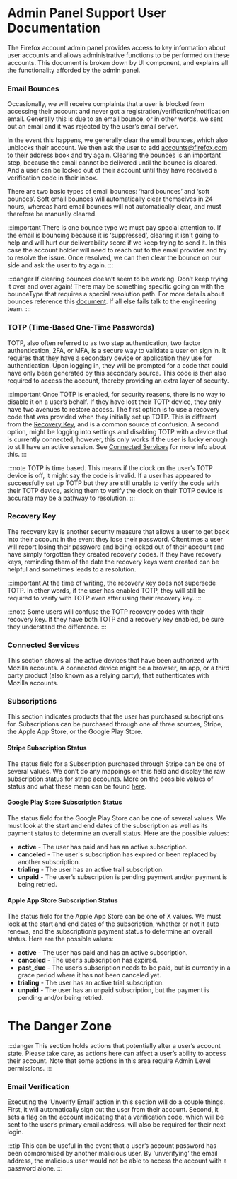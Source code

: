 
# Admin Panel Support User Documentation

The Firefox account admin panel provides access to key information about user accounts and allows administrative functions to be performed on these accounts. This document is broken down by UI component, and explains all the functionality afforded by the admin panel.

### Email Bounces

Occasionally, we will receive complaints that a user is blocked from accessing their account and never got a registration/verification/notification email. Generally this is due to an email bounce, or in other words, we sent out an email and it was rejected by the user’s email server.

In the event this happens, we generally clear the email bounces, which also unblocks their account. We then ask the user to add [accounts@firefox.com](mailto:accounts@firefox.com) to their address book and try again. Clearing the bounces is an important step, because the email cannot be delivered until the bounce is cleared. And a user can be locked out of their account until they have received a verification code in their inbox.

There are two basic types of email bounces: ‘hard bounces’ and ‘soft bounces’. Soft email bounces will automatically clear themselves in 24 hours, whereas hard email bounces will not automatically clear, and must therefore be manually cleared.

:::important
There is one bounce type we must pay special attention to. If the email is bouncing because it is ‘suppressed’, clearing it isn't going to help and will hurt our deliverability score if we keep trying to send it. In this case the account holder will need to reach out to the email provider and try to resolve the issue. Once resolved, we can then clear the bounce on our side and ask the user to try again.
:::

:::danger
If clearing bounces doesn’t seem to be working. Don’t keep trying it over and over again! There may be something specific going on with the bounceType that requires a special resolution path. For more details about bounces reference this [document](https://docs.aws.amazon.com/ses/latest/dg/notification-contents.html#bounce-types).  If all else fails talk to the engineering team.
:::

### TOTP (Time-Based One-Time Passwords)

TOTP, also often referred to as two step authentication, two factor authentication, 2FA, or MFA, is a secure way to validate a user on sign in. It requires that they have a secondary device or application they use for authentication. Upon logging in, they will be prompted for a code that could have only been generated by this secondary source. This code is then also required to access the account, thereby providing an extra layer of security.

:::important
Once TOTP is enabled, for security reasons, there is no way to disable it on a user’s behalf. If they have lost their TOTP device, they only have two avenues to restore access. The first option is to use a recovery code that was provided when they initially set up TOTP. This is different from the [Recovery Key](#recovery-key), and is a common source of confusion. A second option, might be logging into settings and disabling TOTP with a device that is currently connected; however, this only works if the user is lucky enough to still have an active session. See [Connected Services](#connected-services) for more info about this. 
:::

:::note
TOTP is time based. This means if the clock on the user’s TOTP device is off, it might say the code is invalid. If a user has appeared to successfully set up TOTP but they are still unable to verify the code with their TOTP device, asking them to verify the clock on their TOTP device is accurate may be a pathway to resolution.
:::

### Recovery Key

The recovery key is another security measure that allows a user to get back into their account in the event they lose their password. Oftentimes a user will report losing their password and being locked out of their account and have simply forgotten they created recovery codes. If they have recovery keys, reminding them of the date the recovery keys were created can be helpful and sometimes leads to a resolution. 

:::important
At the time of writing, the recovery key does not supersede TOTP. In other words, if the user has enabled TOTP, they will still be required to verify with TOTP even after using their recovery key.
:::

:::note
Some users will confuse the TOTP recovery codes with their recovery key. If they have both TOTP and a recovery key enabled, be sure they understand the difference.
:::

### Connected Services

This section shows all the active devices that have been authorized with Mozilla accounts. A connected device might be a browser, an app, or a third party product (also known as a relying party), that authenticates with Mozilla accounts. 


### Subscriptions

This section indicates products that the user has purchased subscriptions for. Subscriptions can be purchased through one of three sources, Stripe, the Apple App Store, or the Google Play Store.  


#### Stripe Subscription Status 

The status field for a Subscription purchased through Stripe can be one of several values. We don’t do any mappings on this field and display the raw subscription status for stripe accounts. More on the possible values of status and what these mean can be found [here](https://stripe.com/docs/api/subscriptions/object#subscription_object-status).


#### Google Play Store Subscription Status

The status field for the Google Play Store can be one of several values. We must look at the start and end dates of the subscription as well as its payment status to determine an overall status. Here are the possible values:

* **active** - The user has paid and has an active subscription.
* **canceled** - The user's subscription has expired or been replaced by another subscription.
* **trialing** - The user has an active trail subscription.
* **unpaid** - The user’s subscription is pending payment and/or payment is being retried.


#### Apple App Store Subscription Status

The status field for the Apple App Store can be one of X values. We must look at the start and end dates of the subscription, whether or not it auto renews, and the subscription’s payment status to determine an overall status. Here are the possible values:

* **active** - The user has paid and has an active subscription.
* **canceled** - The user’s subscription has expired.
* **past_due** - The user’s subscription needs to be paid, but is currently in a grace period where it has not been canceled yet.
* **trialing** - The user has an active trial subscription.
* **unpaid** - The user has an unpaid subscription, but the payment is pending and/or being retried. 


# The Danger Zone

:::danger
This section holds actions that potentially alter a user’s account state. Please take care, as actions here can affect a user’s ability to access their account. Note that some actions in this area require Admin Level permissions.
:::

### Email Verification

Executing the ‘Unverify Email’ action in this section will do a couple things. First, it will automatically sign out the user from their account. Second, it sets a flag on the account indicating that a verification code, which will be sent to the user’s primary email address, will also be required for their next login.

:::tip
This can be useful in the event that a user’s account password has been compromised by another malicious user. By ‘unverifying’ the email address, the malicious user would not be able to access the account with a password alone.
:::
